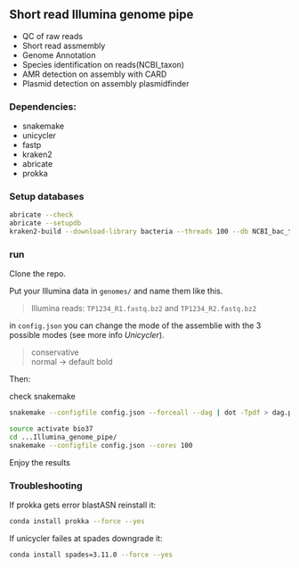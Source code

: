 ## Short read Illumina genome pipe

- QC of raw reads
- Short read assmembly
- Genome Annotation
- Species identification on reads(NCBI_taxon)
- AMR detection on assembly with CARD
- Plasmid detection on assembly plasmidfinder

### Dependencies:

- snakemake
- unicycler
- fastp
- kraken2
- abricate
- prokka

### Setup databases

```bash
abricate --check
abricate --setupdb
kraken2-build --download-library bacteria --threads 100 --db NCBI_bac_tax
```

### run

Clone the repo.

Put your Illumina data in `genomes/` and name them like this.

>Illumina reads: `TP1234_R1.fastq.bz2` and `TP1234_R2.fastq.bz2` 

in `config.json` you can change the mode of the assemblie with the 3 possible modes (see more info _Unicycler_).

> conservative   
normal  -> default
bold

Then:

check snakemake

```bash
snakemake --configfile config.json --forceall --dag | dot -Tpdf > dag.pdf
```


```bash
source activate bio37
cd ...Illumina_genome_pipe/
snakemake --configfile config.json --cores 100
```
Enjoy the results


### Troubleshooting

If prokka gets error blastASN reinstall it:
```bash
conda install prokka --force --yes
```

If unicycler failes at spades downgrade it:
```bash
conda install spades=3.11.0 --force --yes
```
